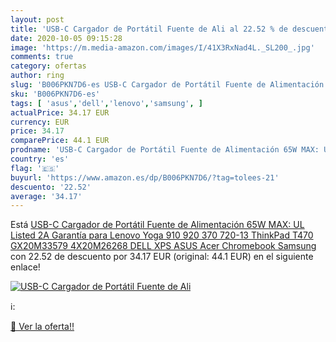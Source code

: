 ```yaml
---
layout: post
title: 'USB-C Cargador de Portátil Fuente de Ali al 22.52 % de descuento'
date: 2020-10-05 09:15:28
image: 'https://m.media-amazon.com/images/I/41X3RxNad4L._SL200_.jpg'
comments: true
category: ofertas
author: ring
slug: 'B006PKN7D6-es USB-C Cargador de Portátil Fuente de Alimentación 65W MAX:...'
sku: 'B006PKN7D6-es'
tags: [ 'asus','dell','lenovo','samsung', ]
actualPrice: 34.17 EUR
currency: EUR
price: 34.17
comparePrice: 44.1 EUR
prodname: 'USB-C Cargador de Portátil Fuente de Alimentación 65W MAX: UL Listed 2A Garantía para Lenovo Yoga 910 920 370 720-13 ThinkPad T470 GX20M33579 4X20M26268 DELL XPS ASUS Acer Chromebook Samsung'
country: 'es'
flag: '🇪🇸'
buyurl: 'https://www.amazon.es/dp/B006PKN7D6/?tag=tolees-21'
descuento: '22.52'
average: '34.17'
---
```


Está [USB-C Cargador de Portátil Fuente de Alimentación 65W MAX: UL Listed 2A Garantía para Lenovo Yoga 910 920 370 720-13 ThinkPad T470 GX20M33579 4X20M26268 DELL XPS ASUS Acer Chromebook Samsung](https://www.amazon.es/dp/B006PKN7D6/?tag=tolees-21) con 22.52 de descuento por 34.17 EUR (original: 44.1 EUR) en el siguiente enlace!

[![USB-C Cargador de Portátil Fuente de Ali](https://m.media-amazon.com/images/I/41X3RxNad4L._SL200_.jpg)](https://www.amazon.es/dp/B006PKN7D6/?tag=tolees-21)

ℹ️:


[🛒 Ver la oferta!!](https://www.amazon.es/dp/B006PKN7D6/?tag=tolees-21)
